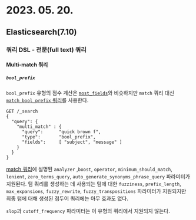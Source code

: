 # 2023. 05. 20.

## Elasticsearch(7.10)

### 쿼리 DSL - 전문(full text) 쿼리

#### Multi-match 쿼리

##### `bool_prefix`

`bool_prefix` 유형의 점수 계산은 [`most_fields`][option-most-fields]와 비슷하지만 `match` 쿼리 대신 [`match_bool_prefix` 쿼리][match-bool-prefix]를 사용한다.

```http
GET /_search
{
  "query": {
    "multi_match" : {
      "query":      "quick brown f",
      "type":       "bool_prefix",
      "fields":     [ "subject", "message" ]
    }
  }
}
```

[match 쿼리][match]에 설명된 `analyzer` ,`boost`, `operator`, `minimum_should_match`, `lenient`, `zero_terms_query`, `auto_generate_synonyms_phrase_query` 파라미터가 지원된다. 텀 쿼리를 생성하는 데 사용되는 텀에 대한 `fuzziness`, `prefix_length`, `max_expansions`, `fuzzy_rewrite`, `fuzzy_transpositions` 파라미터가 지원되지만 최종 텀에 대해 생성된 접두어 쿼리에는 아무 효과도 없다.

`slop`과 `cutoff_frequency` 파라미터는 이 유형의 쿼리에서 지원되지 않는다.



[option-most-fields]: https://www.elastic.co/guide/en/elasticsearch/reference/7.10/query-dsl-multi-match-query.html#type-most-fields
[match-bool-prefix]: https://www.elastic.co/guide/en/elasticsearch/reference/7.10/query-dsl-match-bool-prefix-query.html
[match]: https://www.elastic.co/guide/en/elasticsearch/reference/7.10/query-dsl-match-query.html